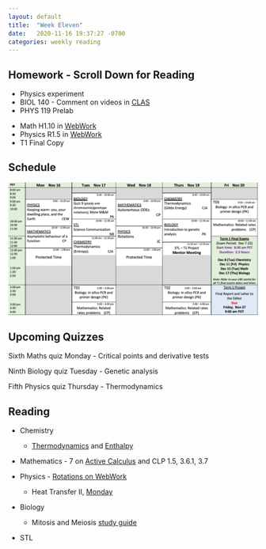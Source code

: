 ```yaml
---
layout: default
title:  "Week Eleven"
date:   2020-11-16 19:37:27 -0700
categories: weekly reading
---
```


## Homework - Scroll Down for Reading
- Physics experiment
- BIOL 140 - Comment on videos in [CLAS](https://clas2.arts.ubc.ca/science)
- PHYS 119 Prelab
<!-- - Chemistry 9 in [Sapling Learning](https://canvas.ubc.ca/courses/62920/modules/items/2122446) -->
- Math H1.10 in [WebWork](https://webwork.elearning.ubc.ca/webwork2/2020W1-2_SCIE_010_001/)
- Physics R1.5 in [WebWork](https://webwork.elearning.ubc.ca/webwork2/2020W1-2_SCIE_010_001/)
- T1 Final Copy

## Schedule

![Week Eleven Schedule](/assets/w11schedule.png)

## Upcoming Quizzes

Sixth Maths quiz Monday - Critical points and derivative tests    
<!-- Second Maths test Monday - Everything so far with an emphasis on antiderivatives, implicit differentiation and ODEs   -->
Ninth Biology quiz Tuesday - Genetic analysis   
<!-- Third Chemistry quiz Thursday - Stereochemistry    -->
Fifth Physics quiz Thursday - Thermodynamics   


## Reading

- Chemistry
	- [Thermodynamics](https://canvas.ubc.ca/courses/62920/pages/class-16-november-5-introduction-to-thermodynamics?module_item_id=251584) and [Enthalpy](https://canvas.ubc.ca/courses/62920/pages/class-18-november-12-the-first-law-in-action-introducing-enthalpy?module_item_id=2565605)

- Mathematics - 7 on [Active Calculus](https://activecalculus.org/) and CLP 1.5, 3.6.1, 3.7

- Physics - [Rotations on WebWork](https://webwork.elearning.ubc.ca/webwork2/2020W1-2_SCIE_010_001/)<!--  - Open Stax 2 [1.6](https://openstax.org/books/university-physics-volume-2/pages/1-6-mechanisms-of-heat-transfer) -->
	- Heat Transfer II, [Monday](https://canvas.ubc.ca/courses/62922/files/11108440/download)

- Biology
	- Mitosis and Meiosis [study guide](https://canvas.ubc.ca/courses/62806/files/10861641/download?wrap=19)

- STL